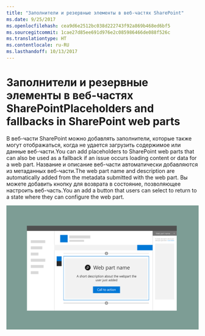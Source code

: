 ```yaml
---
title: "Заполнители и резервные элементы в веб-частях SharePoint"
ms.date: 9/25/2017
ms.openlocfilehash: cea9d6e2512bc038d222743f92a869b468ed6bf5
ms.sourcegitcommit: 1cae27d85ee691d976e2c085986466de088f526c
ms.translationtype: HT
ms.contentlocale: ru-RU
ms.lasthandoff: 10/13/2017
---
```

# <a name="placeholders-and-fallbacks-in-sharepoint-web-parts"></a><span data-ttu-id="fa234-102">Заполнители и резервные элементы в веб-частях SharePoint</span><span class="sxs-lookup"><span data-stu-id="fa234-102">Placeholders and fallbacks in SharePoint web parts</span></span>


<span data-ttu-id="fa234-103">В веб-части SharePoint можно добавлять заполнители, которые также могут отображаться, когда не удается загрузить содержимое или данные веб-части.</span><span class="sxs-lookup"><span data-stu-id="fa234-103">You can add placeholders to SharePoint web parts that can also be used as a fallback if an issue occurs loading content or data for a web part.</span></span> <span data-ttu-id="fa234-104">Название и описание веб-части автоматически добавляются из метаданных веб-части.</span><span class="sxs-lookup"><span data-stu-id="fa234-104">The web part name and description are automatically added from the metadata submitted with the web part.</span></span> <span data-ttu-id="fa234-105">Вы можете добавить кнопку для возврата в состояние, позволяющее настроить веб-часть.</span><span class="sxs-lookup"><span data-stu-id="fa234-105">You an add a button that  users can select to return to a state where they can configure the web part.</span></span>

![Заполнитель веб-части с названием, описанием и призывом к действию](../images/design-placeholders-and-fallbacks.png)